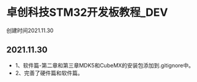 # **卓创科技STM32开发板教程_DEV**

创建时间2021.11.30

## 2021.11.30
* 1、软件篇-第二章和第三章MDK5和CubeMX的安装包添加到.gitignore中。
* 2、完善了硬件篇和软件篇。